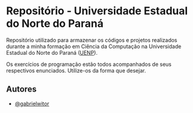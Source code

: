 # Repositório - Universidade Estadual do Norte do Paraná

Repositório utilizado para armazenar os códigos e projetos realizados durante a minha formação em Ciência da Computação na Universidade Estadual do Norte do Paraná ([UENP](https://uenp.edu.br)).

Os exercícios de programação estão todos acompanhados de seus respectivos enunciados. Utilize-os da forma que desejar.

## Autores

- [@gabrielwitor](https://github.com/gabrielwitor)
